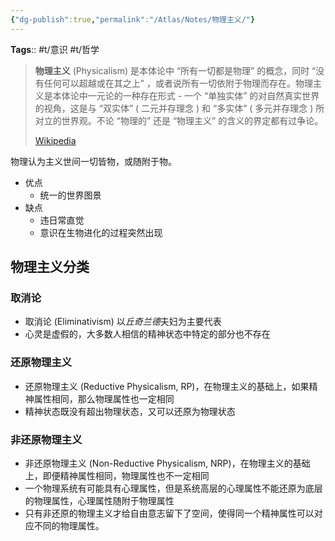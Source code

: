 ```yaml
---
{"dg-publish":true,"permalink":"/Atlas/Notes/物理主义/"}
---
```


**Tags**:: #t/意识 #t/哲学 

> **物理主义** (Physicalism) 是本体论中 “所有一切都是物理” 的概念，同时 “没有任何可以超越或在其之上” ，或者说所有一切依附于物理而存在。物理主义是本体论中一元论的一种存在形式 - 一个 “单独实体” 的对自然真实世界的视角，这是与 “双实体” ( 二元并存理念 ) 和 “多实体” ( 多元并存理念 ) 所对立的世界观。不论 “物理的” 还是 “物理主义” 的含义的界定都有过争论。
>
> [Wikipedia](https://en.wikipedia.org/wiki/Physicalism)

物理认为主义世间一切皆物，或随附于物。

- 优点
	- 统一的世界图景
- 缺点
	- 违日常直觉
	- 意识在生物进化的过程突然出现

## 物理主义分类

### 取消论

 - 取消论 (Eliminativism) 以*丘奇兰德*夫妇为主要代表
- 心灵是虚假的，大多数人相信的精神状态中特定的部分也不存在

### 还原物理主义 

- 还原物理主义 (Reductive Physicalism, RP)，在物理主义的基础上，如果精神属性相同，那么物理属性也一定相同
- 精神状态既没有超出物理状态，又可以还原为物理状态

### 非还原物理主义

- 非还原物理主义 (Non-Reductive Physicalism, NRP)，在物理主义的基础上，即便精神属性相同，物理属性也不一定相同
- 一个物理系统有可能具有心理属性，但是系统高层的心理属性不能还原为底层的物理属性，心理属性随附于物理属性
- 只有非还原的物理主义才给自由意志留下了空间，使得同一个精神属性可以对应不同的物理属性。
